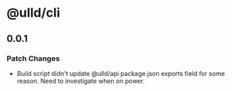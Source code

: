 # @ulld/cli

## 0.0.1

### Patch Changes

- Build script didn't update @ulld/api package.json exports field for some reason. Need to investigate when on power.
